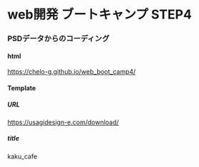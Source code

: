 # web開発 ブートキャンプ STEP4
### PSDデータからのコーディング



#### html

https://chelo-g.github.io/web_boot_camp4/



#### Template

##### URL

https://usagidesign-e.com/download/

##### title

kaku_cafe

